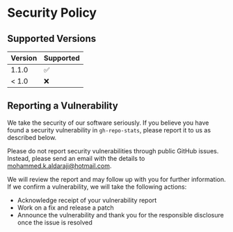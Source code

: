 # Security Policy

## Supported Versions



| Version | Supported          |
| ------- | ------------------ |
| 1.1.0   | :white_check_mark: |
| < 1.0   | :x:                |

## Reporting a Vulnerability

We take the security of our software seriously. If you believe you have found a security vulnerability in `gh-repo-stats`, please report it to us as described below.

Please do not report security vulnerabilities through public GitHub issues. Instead, please send an email with the details to mohammed.k.aldaraji@hotmail.com.

We will review the report and may follow up with you for further information. If we confirm a vulnerability, we will take the following actions:

- Acknowledge receipt of your vulnerability report
- Work on a fix and release a patch
- Announce the vulnerability and thank you for the responsible disclosure once the issue is resolved

